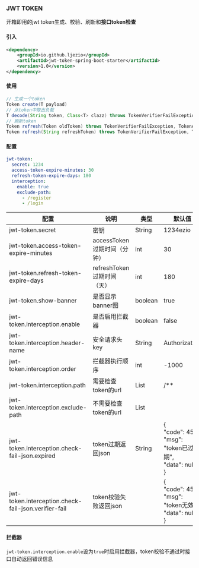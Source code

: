 ### JWT TOKEN
开箱即用的jwt token生成、校验、刷新和**接口token检查**

#### 引入

```xml
<dependency>
    <groupId>io.github.ljezio</groupId>
    <artifactId>jwt-token-spring-boot-starter</artifactId>
    <version>1.0</version>
</dependency>
```

#### 使用

```java
// 生成一个token
Token create(T payload)
// 从token中取出负载
T decode(String token, Class<T> clazz) throws TokenVerifierFailException, TokenAlreadyExpiredException
// 刷新token
Token refresh(Token oldToken) throws TokenVerifierFailException, TokenAlreadyExpiredException
Token refresh(String refreshToken) throws TokenVerifierFailException, TokenAlreadyExpiredException
```

#### 配置

```yaml
jwt-token:
  secret: 1234
  access-token-expire-minutes: 30
  refresh-token-expire-days: 180
  interception:
    enable: true
    exclude-path:
      - /register
      - /login
```

| 配置                                                 | 说明                        | 类型    | 默认值                                                       |
| ---------------------------------------------------- | --------------------------- | ------- | ------------------------------------------------------------ |
| jwt-token.secret                                     | 密钥                        | String  | 1234ezio                                                     |
| jwt-token.access-token-expire-minutes                | accessToken过期时间（分钟） | int     | 30                                                           |
| jwt-token.refresh-token-expire-days                  | refreshToken过期时间（天）  | int     | 180                                                          |
| jwt-token.show-banner                                | 是否显示banner图            | boolean | true                                                         |
| jwt-token.interception.enable                        | 是否启用拦截器              | boolean | false                                                        |
| jwt-token.interception.header-name                   | 安全请求头key               | String  | Authorization                                                |
| jwt-token.interception.order                         | 拦截器执行顺序              | int     | -1000                                                        |
| jwt-token.interception.path                          | 需要检查token的url          | List    | /**                                                          |
| jwt-token.interception.exclude-path                  | 不需要检查token的url        | List    |                                                              |
| jwt-token.interception.check-fail-json.expired       | token过期返回json           | String  | {<br/>  "code": 452,<br/>  "msg": "token已过期",<br/>  "data": null<br/>} |
| jwt-token.interception.check-fail-json.verifier-fail | token校验失败返回json       |         | {<br/>  "code": 453,<br/>  "msg": "token无效",<br/>  "data": null<br/>} |

#### 拦截器

`jwt-token.interception.enable`设为`true`时启用拦截器，token校验不通过时接口自动返回错误信息

